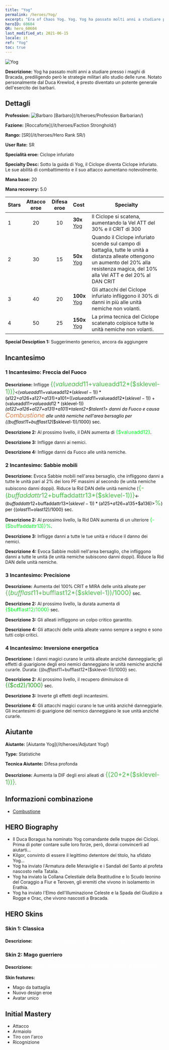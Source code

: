 ```yaml
---
title: "Yog"
permalink: /heroes/Yog/
excerpt: "Era of Chaos Yog. Yog. Yog ha passato molti anni a studiare presso i maghi di Bracada, prediligendo però le strategie militari allo studio delle rune. Notato personalmente dal Duca Krewlod, è presto diventato un potente generale dell'esercito dei barbari."
heroID: 60604
QR: hero_60604
last_modified_at: 2021-06-15
locale: it
ref: "Yog"
toc: true
---
```

  ![Yog](/images/h/h_Yog.jpg)

 **Descrizione:** Yog ha passato molti anni a studiare presso i maghi di Bracada, prediligendo però le strategie militari allo studio delle rune. Notato personalmente dal Duca Krewlod, è presto diventato un potente generale dell'esercito dei barbari.
## Dettagli
 **Profession:** ![Barbaro](/images/h/h_prof_7.png)  [Barbaro](/it/heroes/Profession Barbarian/)

 **Fazione:** [Roccaforte](/it/heroes/Faction Stronghold/)

 **Rango:** [SR](/it/heroes/Hero Rank SR/)

 **User Rate:** SR

 **Specialità eroe:** Ciclope infuriato

 **Specialty Desc:** Sotto la guida di Yog, il Ciclope diventa Ciclope infuriato. Le sue abilità di combattimento e il suo attacco aumentano notevolmente.

 **Mana base:** 20

 **Mana recovery:** 5.0


  | Stars | Attacco eroe | Difesa eroe | Cost |     Specialty     |
  |---------|:---------------:|:---------------:|:--|--------------------|
  |    1    | 20 | 10 | **30x** [Yog](/ItemsIT/her_377/) | Il Ciclope si scatena, aumentando la Vel ATT del 30% e il CRIT di 300 |
  |    2    | 30 | 15 | **50x** [Yog](/ItemsIT/her_377/) | Quando il Ciclope infuriato scende sul campo di battaglia, tutte le unità a distanza alleate ottengono un aumento del 20% alla resistenza magica, del 10% alla Vel ATT e del 20% al DAN CRIT |
  |    3    | 40 | 20 | **100x** [Yog](/ItemsIT/her_377/) | Gli attacchi del Ciclope infuriato infliggono il 30% di danni in più alle unità nemiche non volanti. |
  |    4    | 50 | 25 | **150x** [Yog](/ItemsIT/her_377/) | La prima tecnica <Scossa tellurica> del Ciclope scatenato colpisce tutte le unità nemiche non volanti. |

 **Special Desciption 1:** Suggerimento generico, ancora da aggiungere

## Incantesimo
### 1 Incantesimo: Freccia del Fuoco
 **Descrizione:** Infligge <span style="color: #48b946;font-size:20px">{($valueadd11+$valueadd12*($sklevel-1))}</span><span style="color: black"><($valueadd11+$valueadd12*($sklevel-1))*($a122+$a126+$a127+$a131)+$a101+(($valueadd11+$valueadd12*($sklevel-1))+($valueadd11+$valueadd12*($sklevel-1))*($a122+$a126+$a127+$a131)+$a101)*$talent2+$talent1> danni da Fuoco e causa <span style="color: #e07c44;font-size:20px">Combustione</span><span style="color: black"> alle unità nemiche nell'area bersaglio per {($bufflast11+$bufflast12*($sklevel-1))/1000} sec.

 **Descrizione 2:** Al prossimo livello, il DAN aumenta di <span style="color: #00ff22;font-size:16px">{$valueadd12}</span><span style="color: black">.

 **Descrizione 3:** Infligge danni ai nemici.

 **Descrizione 4:** Infligge danni da Fuoco alle unità nemiche.

### 2 Incantesimo: Sabbie mobili
 **Descrizione:** Evoca Sabbie mobili nell'area bersaglio, che infliggono danni a tutte le unità pari al 2% dei loro PF massimi al secondo (le unità nemiche subiscono danni doppi). Riduce la Rid DAN delle unità nemiche (<span style="color: #48b946;font-size:20px">{-($buffaddattr12+$buffaddattr13*($sklevel-1))}</span><span style="color: black"><-($buffaddattr12+$buffaddattr13*($sklevel-1))*($a125+$a126+$a135+$a136)><span style="color: #48b946;font-size:20px">%</span><span style="color: black">) per {($olast11+$olast12)/1000} sec.

 **Descrizione 2:** Al prossimo livello, la Rid DAN aumenta di un ulteriore <span style="color: #00ff22;font-size:16px">{-($buffaddattr13)}%</span><span style="color: black">.

 **Descrizione 3:** Infligge danni a tutte le tue unità e riduce il danno dei nemici.

 **Descrizione 4:** Evoca Sabbie mobili nell'area bersaglio, che infliggono danni a tutte le unità (le unità nemiche subiscono danni doppi). Riduce la Rid DAN delle unità nemiche.

### 3 Incantesimo: Precisione
 **Descrizione:** Aumenta del 100% CRIT e MIRA delle unità alleate per <span style="color: #48b946;font-size:20px">{($bufflast11+$bufflast12*($sklevel-1))/1000}</span><span style="color: black"> sec.

 **Descrizione 2:** Al prossimo livello, la durata aumenta di <span style="color: #00ff22;font-size:16px">{$bufflast12/1000}</span><span style="color: black"> sec.

 **Descrizione 3:** Gli alleati infliggono un colpo critico garantito.

 **Descrizione 4:** Gli attacchi delle unità alleate vanno sempre a segno e sono tutti colpi critici.

### 4 Incantesimo: Inversione energetica
 **Descrizione:** I danni magici curano le unità alleate anziché danneggiarle; gli effetti di guarigione degli eroi nemici danneggiano le unità nemiche anziché curarle. Durata: {($bufflast11+$bufflast12*($sklevel-1))/1000} sec.

 **Descrizione 2:** Al prossimo livello, il recupero diminuisce di <span style="color: #1ca216;font-size:18px">{($cd2)/1000}</span><span style="color: black"> sec.

 **Descrizione 3:** Inverte gli effetti degli incantesimi.

 **Descrizione 4:** Gli attacchi magici curano le tue unità anziché danneggiarle. Gli incantesimi di guarigione del nemico danneggiano le sue unità anziché curarle.


## Aiutante

 **Aiutante:**  [Aiutante Yog](/it/heroes/Adjutant Yog/) 

 **Type:**  Statistiche 

 **Tecnica Aiutante:**  Difesa profonda 

 **Descrizione:** Aumenta la DIF degli eroi alleati di <span style="color: #48b946;font-size:20px">{(20+2*($sklevel-1))}</span><span style="color: black">.

## Informazioni combinazione

* [Combustione](/it/combination/Combustione/) 

## HERO Biography
   - Il Duca Boragus ha nominato Yog comandante delle truppe dei Ciclopi. Prima di poter contare sulle loro forze, però, dovrai convincerli ad aiutarti...
   - Kilgor, convinto di essere il legittimo detentore del titolo, ha sfidato Yog...
   - Yog ha inviato l'Armatura delle Meraviglie e i Sandali del Santo al profeta nascosto nella Tatalia.
   - Yog ha inviato la Collana Celestiale della Beatitudine e lo Scudo leonino del Coraggio a Fiur e Teroven, gli eremiti che vivono in isolamento in Erathia.
   - Yog ha inviato l'Elmo dell'Illuminazione Celeste e la Spada del Giudizio a Rogge e Orac, che vivono nascosti a Bracada.

## HERO Skins
### Skin 1: **Classica**

 **Descrizione:** <span style="color: #ffffff;font-size:20px">Forza e magia, sangue e gloria! </span>


### Skin 2: **Mago guerriero**

 **Descrizione:** <span style="color: #ffffff;font-size:20px">Mai sottovalutare il potere della fratellanza.</span>

 **Skin features:** 

   - Mago da battaglia
   - Nuovo design eroe
   - Avatar unico


## Initial Mastery
   - Attacco
   - Armaiolo
   - Tiro con l'arco
   - Ricognizione
